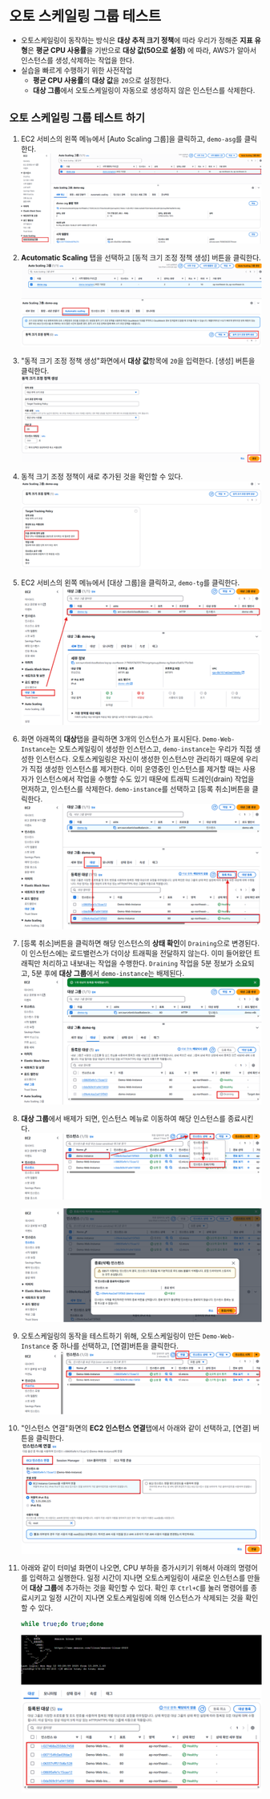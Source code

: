 # 오토 스케일링 그룹 테스트
- 오토스케일링이 동작하는 방식은 **대상 추적 크기 정책**에 따라 우리가 정해준 **지표 유형**은 **평균 CPU 사용률**을 기반으로 **대상 값(50으로 설정)** 에 따라, AWS가 알아서 인스턴스를 생성,삭제하는 작업을 한다. 
- 실습을 빠르게 수행하기 위한 사전작업
  - **평균 CPU 사용률**의 **대상 값**을 `20`으로 설정한다.
  - **대상 그룹**에서 오토스케일링이 자동으로 생성하지 않은 인스턴스를 삭제한다.

## 오토 스케일링 그룹 테스트 하기
1. EC2 서비스의 왼쪽 메뉴에서 [Auto Scaling 그룹]을 클릭하고, `demo-asg`를 클릭한다.
   ![오토 스케일링 그룹 선택](../images/4/12-5.png)
   
2. **Acutomatic Scaling** 탭을 선택하고 [동적 크기 조정 정책 생성] 버튼을 클릭한다.
   ![동적 크기 조정 정책 추가](../images/4/12-6.png)

3. "동적 크기 조정 정책 생성"화면에서 **대상 값**항목에 `20`을 입력한다. [생성] 버튼을 클릭한다.
   ![동적 크기 조정 정책 생성](../images/4/12-7.png)

4. 동적 크기 조정 정책이 새로 추가된 것을 확인할 수 있다.
   ![동적 크기 조정 정책 확인](../images/4/12-8.png)

5. EC2 서비스의 왼쪽 메뉴에서 [대상 그룹]을 클릭하고, `demo-tg`를 클릭한다.
   ![대상 그룹 선택](../images/4/12-1.png)

6. 화면 아래쪽의 **대상**탭을 클릭하면 3개의 인스턴스가 표시된다. `Demo-Web-Instance`는 오토스케일링이 생성한 인스턴스고, `demo-instance`는 우리가 직접 생성한 인스턴스다. 오토스케일링은 자신이 생성한 인스턴스만 관리하기 때문에 우리가 직접 생성한 인스턴스를 제거한다. 이미 운영중인 인스턴스를 제거할 때는 사용자가 인스턴스에서 작업을 수행할 수도 있기 때문에 트래픽 드레인(drain) 작업을 먼저하고, 인스턴스를 삭제한다. `demo-instance`를 선택하고 [등록 취소]버튼을 클릭한다.
   ![등록취소](../images/4/12-2.png)

7. [등록 취소]버튼을 클릭하면 해당 인스턴스의 **상태 확인**이 `Draining`으로 변경된다. 이 인스턴스에는 로드밸런스가 더이상 트래픽을 전달하지 않는다. 이미 들어왔던 트래픽만 처리하고 내보내는 작업을 수행한다. `Draining` 작업을 5분 정보가 소요되고, 5분 후에 **대상 그룹**에서 `demo-instance`는 배제된다.
   ![draining](../images/4/12-3.png)

8. **대상 그룹**에서 배제가 되면, 인스턴스 메뉴로 이동하여 해당 인스턴스를 종료시킨다.
   ![draining](../images/4/12-4-1.png)

   ![draining](../images/4/12-4-2.png)

9. 오토스케일링의 동작을 테스트하기 위해, 오토스케일링이 만든 `Demo-Web-Instance` 중 하나를 선택하고, [연결]버튼을 클릭한다.
   ![인스턴스 선택](../images/4/12-9.png)

10. "인스턴스 연결"화면의 **EC2 인스턴스 연결**탭에서 아래와 같이 선택하고, [연결] 버튼을 클릭한다.
   ![인스턴스 연결](../images/4/12-10.png)

11. 아래와 같이 터미널 화면이 나오면, CPU 부하을 증가시키기 위해서 아래의 명령어를 입력하고 실행한다. 일정 시간이 지나면 오토스케일링이 새로운 인스턴스를 만들어 **대상 그룹**에 추가하는 것을 확인할 수 있다. 확인 후 `Ctrl+C`를 눌러 명령어를 종료시키고 일정 시간이 지나면 오토스케일링에 의해 인스턴스가 삭제되는 것을 확인할 수 있다.
    
    ```bash
    while true;do true;done
    ```

    ![부하발생](../images/4/12-11.png)
    ![부하발생](../images/4/12-12.png)
   